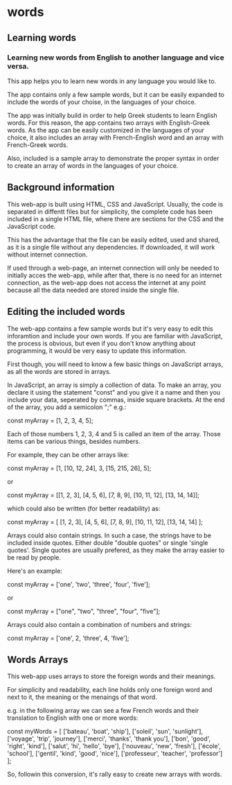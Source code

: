 # words

## Learning words

### Learning new words from English to another language and vice versa.

This app helps you to learn new words in any language you would like to.  

The app contains only a few sample words, but it can be easily expanded to include the words of your choise, in the languages of your choice.  

The app was initially build in order to help Greek students to learn English words. For this reason, the app contains two arrays with English-Greek words. As the app can be easily customized in the languages of your choice, it also includes an array with French-English word and an array with French-Greek words.

Also, included is a sample array to demonstrate the proper syntax in order to create an array of words in the languages of your choice.

## Background information

This web-app is built using HTML, CSS and JavaScript. Usually, the code is separated in diffentt files but for simplicity, the complete code has been included in a single HTML file, where there are sections for the CSS and the JavaScript code.

This has the advantage that the file can be easily edited, used and shared, as it is a single file without any dependencies. If downloaded, it will work without internet connection.

If used through a web-page, an internet connection will only be needed to initially acces the web-app, while after that, there is no need for an internet connection, as the web-app does not access the internet at any point because all the data needed are stored inside the single file.

## Editing the included words

The web-app contains a few sample words but it's very easy to edit this inforamtion and include your own words. If you are familiar with JavaScript, the process is obvious, but even if you don't know anything about programming, it would be very easy to update this information.  

First though, you will need to know a few basic things on JavaScript arrays, as all the words are stored in arrays.  

In JavaScript, an array is simply a collection of data. To make an array, you declare it using the statement "const" and you give it a name and then you include your data, seperated by commas, inside square brackets. At the end of the array, you add a semicolon ";" e.g.:

const myArray = [1, 2, 3, 4, 5];

Each of those numbers 1, 2, 3, 4 and 5 is called an item of the array. Those items can be various things, besides numbers.  

For example, they can be other arrays like:

const myArray = [1, [10, 12, 24], 3, [15, 215, 26], 5];

or

const myArray = [[1, 2, 3], [4, 5, 6], [7, 8, 9], [10, 11, 12], [13, 14, 14]];

which could also be written (for better readability) as:

const myArray = [
	[1, 2, 3], 
	[4, 5, 6], 
	[7, 8, 9], 
	[10, 11, 12], 
	[13, 14, 14]
];

Arrays could also contain strings. In such a case, the strings have to be included inside quotes. Either double "double quotes" or single 'single quotes'. Single quotes are usually prefered, as they make the array easier to be read by people.

Here's an example:

const myArray = ['one', 'two', 'three', 'four', 'five'];

or 

const myArray = ["one", "two", "three", "four", "five"];  


Arrays could also contain a combination of numbers and strings:

const myArray = ['one', 2, 'three', 4, 'five'];

## Words Arrays

This web-app uses arrays to store the foreign words and their meanings.

For simplicity and readability, each line holds only one foreign word and next to it, the meaning or the menaings of that word.

e.g. in the following array we can see a few French words and their translation to English with one or more words:

const myWords = [
	['bateau', 'boat', 'ship'],
	['soleil', 'sun', 'sunlight'],
	['voyage', 'trip', 'journey'],
	['merci', 'thanks', 'thank you'],
	['bon', 'good', 'right', 'kind'],
	['salut', 'hi', 'hello', 'bye'],
	['nouveau', 'new', 'fresh'],
	['école', 'school'],
	['gentil', 'kind', 'good', 'nice'],
	['professeur', 'teacher', 'professor']
];

So, followin this conversion, it's rally easy to create new arrays with words.

